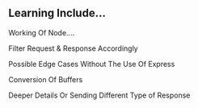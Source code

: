 ## Learning Include...
Working Of Node....

Filter Request & Response Accordingly

Possible Edge Cases Without The Use Of Express

Conversion Of Buffers

Deeper Details Or Sending Different Type of Response
